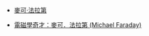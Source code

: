 

* [麥可‧法拉第](https://zh.wikipedia.org/zh-tw/%E9%BA%A5%E5%8F%AF%C2%B7%E6%B3%95%E6%8B%89%E7%AC%AC)

* [電磁學奇才：麥可．法拉第 (Michael Faraday)](https://pansci.asia/archives/49303)

